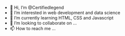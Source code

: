 - 👋 Hi, I’m @Certifiedlegend
- 👀 I’m interested in web development and data science
- 🌱 I’m currently learning HTML, CSS and Javascript
- 💞️ I’m looking to collaborate on ...
- 📫 How to reach me ...

<!---
Certifiedlegend/Certifiedlegend is a ✨ special ✨ repository because its `README.md` (this file) appears on your GitHub profile.
You can click the Preview link to take a look at your changes.
--->
